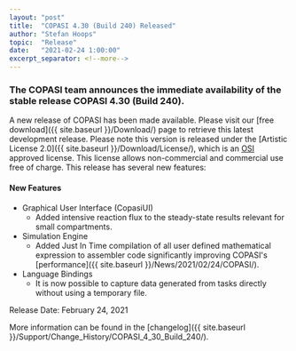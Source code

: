 ```yaml
--- 
layout: "post" 
title:  "COPASI 4.30 (Build 240) Released" 
author: "Stefan Hoops" 
topic:  "Release" 
date:   "2021-02-24 1:00:00" 
excerpt_separator: <!--more--> 
--- 
```

 
### The COPASI team announces the immediate availability of the stable release COPASI 4.30 (Build 240).
 
A new release of COPASI has been made available. Please visit our [free download]({{ site.baseurl }}/Download/) page to retrieve this latest development release. Please note this version is released under the [Artistic License 2.0]({{ site.baseurl }}/Download/License/), which is an [OSI](http://www.opensource.org/) approved license. This license allows non-commercial and commercial use free of charge. This release has several new features:
 
<!--more--> 
#### New Features
* Graphical User Interface (CopasiUI)
  * Added intensive reaction flux to the steady-state results relevant for small compartments.
* Simulation Engine
  * Added Just In Time compilation of all user defined mathematical expression to assembler code significantly improving COPASI's [performance]({{ site.baseurl }}/News/2021/02/24/COPASI/).
* Language Bindings
  * It is now possible to capture data generated from tasks directly without using a temporary file.
  
Release Date: February 24, 2021 
 
More information can be found in the 
[changelog]({{ site.baseurl }}/Support/Change_History/COPASI_4_30_Build_240/). 
